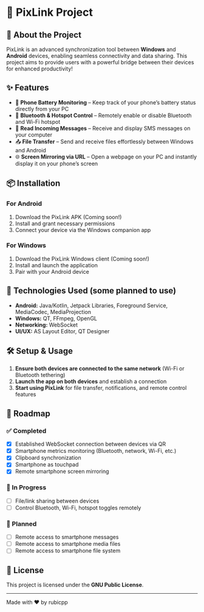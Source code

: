 # 📡 PixLink Project

## 🚀 About the Project
PixLink is an advanced synchronization tool between **Windows** and **Android** devices, enabling seamless connectivity and data sharing. This project aims to provide users with a powerful bridge between their devices for enhanced productivity!

## ✨ Features
- 🔋 **Phone Battery Monitoring** – Keep track of your phone’s battery status directly from your PC
- 🔵 **Bluetooth & Hotspot Control** – Remotely enable or disable Bluetooth and Wi-Fi hotspot
- 📩 **Read Incoming Messages** – Receive and display SMS messages on your computer
- 📤 **File Transfer** – Send and receive files effortlessly between Windows and Android
- 🌐 **Screen Mirroring via URL** – Open a webpage on your PC and instantly display it on your phone’s screen

## 📦 Installation
### For Android
1. Download the PixLink APK (Coming soon!)
2. Install and grant necessary permissions
3. Connect your device via the Windows companion app

### For Windows
1. Download the PixLink Windows client (Coming soon!)
2. Install and launch the application
3. Pair with your Android device

## 🔧 Technologies Used (some planned to use)
- **Android:** Java/Kotlin, Jetpack Libraries, Foreground Service, MediaCodec, MediaProjection
- **Windows:** QT, FFmpeg, OpenGL
- **Networking:** WebSocket
- **UI/UX:** AS Layout Editor, QT Designer

## 🛠️ Setup & Usage
1. **Ensure both devices are connected to the same network** (Wi-Fi or Bluetooth tethering)
2. **Launch the app on both devices** and establish a connection
3. **Start using PixLink** for file transfer, notifications, and remote control features

## 🚧 Roadmap

### ✅ Completed
- [x] Established WebSocket connection between devices via QR
- [x] Smartphone metrics monitoring (Bluetooth, network, Wi-Fi, etc.)
- [x] Clipboard synchronization
- [x] Smartphone as touchpad
- [x] Remote smartphone screen mirroring
      
### 🔧 In Progress
- [ ] File/link sharing between devices  
- [ ] Control Bluetooth, Wi-Fi, hotspot toggles remotely
      
### 📅 Planned
- [ ] Remote access to smartphone messages  
- [ ] Remote access to smartphone media files  
- [ ] Remote access to smartphone file system

## 📜 License
This project is licensed under the **GNU Public License**.

---
Made with ❤️ by rubicpp
